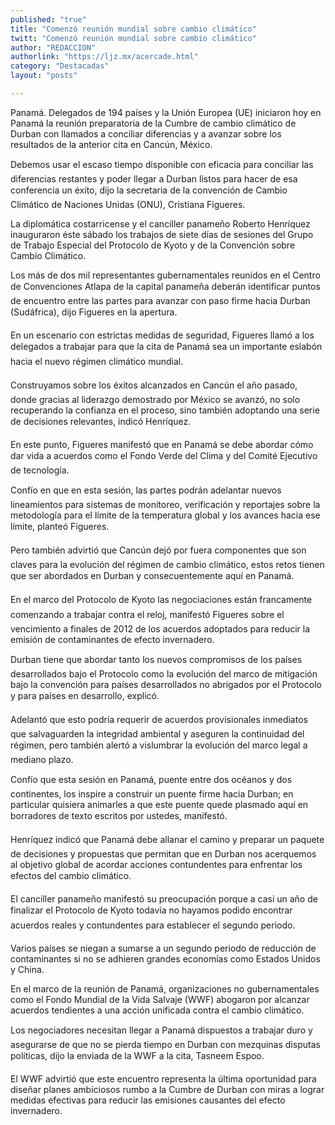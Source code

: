 ```yaml
---
published: "true"
title: "Comenzó reunión mundial sobre cambio climático"
twitt: "Comenzó reunión mundial sobre cambio climático"
author: "REDACCION"
authorlink: "https://ljz.mx/acercade.html"
category: "Destacadas"
layout: "posts"

---
```



  Panamá. Delegados de 194 países y la Unión Europea (UE) iniciaron hoy en Panamá la reunión preparatoria de la Cumbre de cambio climático de Durban con llamados a conciliar diferencias y a avanzar sobre los resultados de la anterior cita en Cancún, México.



  Debemos usar el escaso tiempo disponible con eficacia para conciliar las diferencias restantes y poder llegar a Durban listos para hacer de esa conferencia un éxito, dijo la secretaria de la convención de Cambio Climático de Naciones Unidas (ONU), Cristiana Figueres.



  La diplomática costarricense y el canciller panameño Roberto Henríquez inauguraron éste sábado los trabajos de siete días de sesiones del Grupo de Trabajo Especial del Protocolo de Kyoto y de la Convención sobre Cambio Climático.



  Los más de dos mil representantes gubernamentales reunidos en el Centro de Convenciones Atlapa de la capital panameña deberán identificar puntos de encuentro entre las partes para avanzar con paso firme hacia Durban (Sudáfrica), dijo Figueres en la apertura.



  En un escenario con estrictas medidas de seguridad, Figueres llamó a los delegados a trabajar para que la cita de Panamá sea un importante eslabón hacia el nuevo régimen climático mundial.



  Construyamos sobre los éxitos alcanzados en Cancún el año pasado, donde gracias al liderazgo demostrado por México se avanzó, no solo recuperando la confianza en el proceso, sino también adoptando una serie de decisiones relevantes, indicó Henríquez.



  En este punto, Figueres manifestó que en Panamá se debe abordar cómo dar vida a acuerdos como el Fondo Verde del Clima y del Comité Ejecutivo de tecnología.



  Confío en que en esta sesión, las partes podrán adelantar nuevos lineamientos para sistemas de monitoreo, verificación y reportajes sobre la metodología para el límite de la temperatura global y los avances hacia ese límite, planteó Figueres.



  Pero también advirtió que Cancún dejó por fuera componentes que son claves para la evolución del régimen de cambio climático, estos retos tienen que ser abordados en Durban y consecuentemente aquí en Panamá.



  En el marco del Protocolo de Kyoto las negociaciones están francamente comenzando a trabajar contra el reloj, manifestó Figueres sobre el vencimiento a finales de 2012 de los acuerdos adoptados para reducir la emisión de contaminantes de efecto invernadero.



  Durban tiene que abordar tanto los nuevos compromisos de los países desarrollados bajo el Protocolo como la evolución del marco de mitigación bajo la convención para países desarrollados no abrigados por el Protocolo y para países en desarrollo, explicó.



  Adelantó que esto podría requerir de acuerdos provisionales inmediatos que salvaguarden la integridad ambiental y aseguren la continuidad del régimen, pero también alertó a vislumbrar la evolución del marco legal a mediano plazo.



  Confío que esta sesión en Panamá, puente entre dos océanos y dos continentes, los inspire a construir un puente firme hacia Durban; en particular quisiera animarles a que este puente quede plasmado aquí en borradores de texto escritos por ustedes, manifestó.



  Henríquez indicó que Panamá debe allanar el camino y preparar un paquete de decisiones y propuestas que permitan que en Durban nos acerquemos al objetivo global de acordar acciones contundentes para enfrentar los efectos del cambio climático.



  El canciller panameño manifestó su preocupación porque a casi un año de finalizar el Protocolo de Kyoto todavía no hayamos podido encontrar acuerdos reales y contundentes para establecer el segundo periodo.



  Varios países se niegan a sumarse a un segundo periodo de reducción de contaminantes si no se adhieren grandes economías como Estados Unidos y China.



  En el marco de la reunión de Panamá, organizaciones no gubernamentales como el Fondo Mundial de la Vida Salvaje (WWF) abogaron por alcanzar acuerdos tendientes a una acción unificada contra el cambio climático.



  Los negociadores necesitan llegar a Panamá dispuestos a trabajar duro y asegurarse de que no se pierda tiempo en Durban con mezquinas disputas políticas, dijo la enviada de la WWF a la cita, Tasneem Espoo.



  El WWF advirtió que este encuentro representa la última oportunidad para diseñar planes ambiciosos rumbo a la Cumbre de Durban con miras a lograr medidas efectivas para reducir las emisiones causantes del efecto invernadero.

